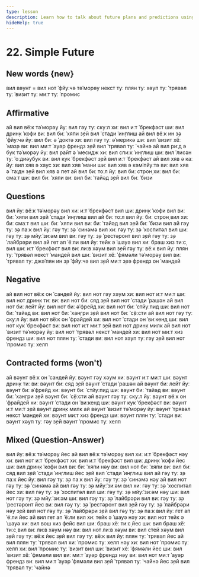 ```yaml
---
type: lesson
description: Learn how to talk about future plans and predictions using 'will'. Practice making statements about what will happen tomorrow, next week, and in the future.
hideHelp: true
---
```


# 22. Simple Future

## New words {new}

вил
вəунт = вил нот
ˈфйуːчə
тəˈморəу
некст
туː плян
туː хəуп
туː ˈтрявəл
туː ˈвизит
туː миːт
туː ˈпромис

## Affirmative

ай вил вёːк тəˈморəу
йуː вил гəу туː скуːл
хиː вил иːт ˈбрекфəст
шиː вил дрин̣к ˈкофи
виː вил биː ˈхяпи
з̣ей вил ˈстади ˈин̣глиш
ай вил вёːк ин з̣ə ˈфйуːчə
йуː вил биː ə ˈдоктə
хиː вил гəу туː əˈмерикə
шиː вил ˈвизит хёː ˈмаз̣ə
виː вил миːт ˈауəр френдз
з̣ей вил ˈтрявəл туː ˈчайнə
ай вил риːд ə бук тəˈморəу
йуː вил райт ə ˈмесидж
хиː вил спиːк ˈин̣глиш
шиː вил ˈлисəн туː ˈоːдиəубук
виː вил кук ˈбрекфəст
з̣ей вил иːт ˈбрекфəст
ай вил хяв ə каː
йуː вил хяв ə хаус
хиː вил хяв ˈмани
шиː вил хяв ə кəмˈпйуːтə
виː вил хяв ə ˈгаːдн
з̣ей вил хяв ə пет
ай вил биː тоːл
йуː вил биː строн̣
хиː вил биː смаːт
шиː вил биː ˈхяпи
виː вил биː ˈтайəд
з̣ей вил биː ˈбизи

## Questions

вил йуː вёːк тəˈморəу
вил хиː иːт ˈбрекфəст
вил шиː дрин̣к ˈкофи
вил виː биː ˈхяпи
вил з̣ей ˈстади ˈин̣глиш
вил ай биː тоːл
вил йуː биː строн̣
вил хиː биː смаːт
вил шиː биː ˈхяпи
вил виː биː ˈтайəд
вил з̣ей биː ˈбизи
вил ай гəу туː з̣ə паːк
вил йуː гəу туː з̣ə ˈсинəмə
вил хиː гəу туː з̣ə ˈхоспитəл
вил шиː гəу туː з̣ə мйуːˈзиːəм
вил виː гəу туː з̣ə ˈрестəронт
вил з̣ей гəу туː з̣ə ˈлайбрəри
вил ай гет ап ˈёːли
вил йуː тейк ə ˈшауə
вил хиː браш хиз тиːс̣
вил шиː иːт ˈбрекфəст
вил виː лиːв хəум
вил з̣ей гəу туː вёːк
вил йуː плян туː ˈтрявəл некст ˈмандей
вил шиː ˈвизит хёː ˈфямəли тəˈморəу
вил виː ˈтрявəл туː джəˈпян ин з̣ə ˈфйуːчə
вил з̣ей миːт з̣еə френдз он ˈмандей

## Negative

ай вил нот вёːк он ˈсандей
йуː вил нот гəу хəум
хиː вил нот иːт миːт
шиː вил нот дрин̣к тиː
виː вил нот биː сяд
з̣ей вил нот ˈстади ˈрашəн
ай вил нот биː лейт
йуː вил нот биː əˈфрейд
хиː вил нот биː ˈстйуːпид
шиː вил нот биː ˈтайəд
виː вил нот биː ˈхан̣гри
з̣ей вил нот биː ˈс̣ёːсти
ай вил нот гəу туː скуːл
йуː вил нот вёːк он ˈфрайдей
хиː вил нот ˈстади он ˈвиːкенд
шиː вил нот кук ˈбрекфəст
виː вил нот иːт миːт
з̣ей вил нот дрин̣к милк
ай вил нот ˈвизит тəˈморəу
йуː вил нот ˈтрявəл некст ˈмандей
хиː вил нот миːт хиз френдз
шиː вил нот плян туː ˈстади
виː вил нот хəуп туː гəу
з̣ей вил нот ˈпромис туː хелп

## Contracted forms (won't)

ай вəунт вёːк он ˈсандей
йуː вəунт гəу хəум
хиː вəунт иːт миːт
шиː вəунт дрин̣к тиː
виː вəунт биː сяд
з̣ей вəунт ˈстади ˈрашəн
ай вəунт биː лейт
йуː вəунт биː əˈфрейд
хиː вəунт биː ˈстйуːпид
шиː вəунт биː ˈтайəд
виː вəунт биː ˈхан̣гри
з̣ей вəунт биː ˈс̣ёːсти
ай вəунт гəу туː скуːл
йуː вəунт вёːк он ˈфрайдей
хиː вəунт ˈстади он ˈвиːкенд
шиː вəунт кук ˈбрекфəст
виː вəунт иːт миːт
з̣ей вəунт дрин̣к милк
ай вəунт ˈвизит тəˈморəу
йуː вəунт ˈтрявəл некст ˈмандей
хиː вəунт миːт хиз френдз
шиː вəунт плян туː ˈстади
виː вəунт хəуп туː гəу
з̣ей вəунт ˈпромис туː хелп

## Mixed (Question-Answer)

вил йуː вёːк тəˈморəу
йес ай вил вёːк тəˈморəу
вил хиː иːт ˈбрекфəст
нəу хиː вил нот иːт ˈбрекфəст
хиː вил иːт ˈбрекфəст
вил шиː дрин̣к ˈкофи
йес шиː вил дрин̣к ˈкофи
вил виː биː ˈхяпи
нəу виː вил нот биː ˈхяпи
виː вил биː сяд
вил з̣ей ˈстади ˈин̣глиш
йес з̣ей вил ˈстади ˈин̣глиш
вил ай гəу туː з̣ə паːк
йес йуː вил гəу туː з̣ə паːк
вил йуː гəу туː з̣ə ˈсинəмə
нəу ай вил нот гəу туː з̣ə ˈсинəмə
ай вил гəу туː з̣ə мйуːˈзиːəм
вил хиː гəу туː з̣ə ˈхоспитəл
йес хиː вил гəу туː з̣ə ˈхоспитəл
вил шиː гəу туː з̣ə мйуːˈзиːəм
нəу шиː вил нот гəу туː з̣ə мйуːˈзиːəм
шиː вил гəу туː з̣ə ˈлайбрəри
вил виː гəу туː з̣ə ˈрестəронт
йес виː вил гəу туː з̣ə ˈрестəронт
вил з̣ей гəу туː з̣ə ˈлайбрəри
нəу з̣ей вил нот гəу туː з̣ə ˈлайбрəри
з̣ей вил гəу туː з̣ə паːк
вил йуː гет ап ˈёːли
йес ай вил гет ап ˈёːли
вил хиː тейк ə ˈшауə
нəу хиː вил нот тейк ə ˈшауə
хиː вил вош хиз фейс
вил шиː браш хёː тиːс̣
йес шиː вил браш хёː тиːс̣
вил виː лиːв хəум
нəу виː вил нот лиːв хəум
виː вил стей хəум
вил з̣ей гəу туː вёːк
йес з̣ей вил гəу туː вёːк
вил йуː плян туː ˈтрявəл
йес ай вил плян туː ˈтрявəл
вил хиː ˈпромис туː хелп
нəу хиː вил нот ˈпромис туː хелп
хиː вил ˈпромис туː ˈвизит
вил шиː ˈвизит хёː ˈфямəли
йес шиː вил ˈвизит хёː ˈфямəли
вил виː миːт ˈауəр френдз
нəу виː вил нот миːт ˈауəр френдз
виː вил миːт ˈауəр ˈфямəли
вил з̣ей ˈтрявəл туː ˈчайнə
йес з̣ей вил ˈтрявəл туː ˈчайнə
